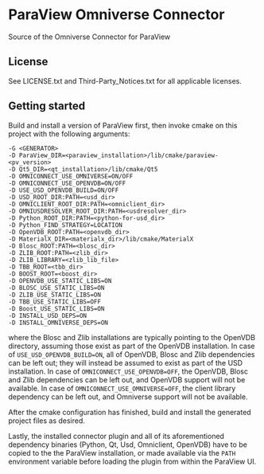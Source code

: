 # ParaView Omniverse Connector

Source of the Omniverse Connector for ParaView

## License

See LICENSE.txt and Third-Party_Notices.txt for all applicable licenses.

## Getting started

Build and install a version of ParaView first, then invoke cmake on this project with the following arguments:

    -G <GENERATOR>
    -D ParaView_DIR=<paraview_installation>/lib/cmake/paraview-<pv_version>
    -D Qt5_DIR=<qt_installation>/lib/cmake/Qt5 
    -D OMNICONNECT_USE_OMNIVERSE=ON/OFF
    -D OMNICONNECT_USE_OPENVDB=ON/OFF
    -D USE_USD_OPENVDB_BUILD=ON/OFF
    -D USD_ROOT_DIR:PATH=<usd_dir>
    -D OMNICLIENT_ROOT_DIR:PATH=<omniclient_dir>
    -D OMNIUSDRESOLVER_ROOT_DIR:PATH=<usdresolver_dir>
    -D Python_ROOT_DIR:PATH=<python-for-usd_dir>
    -D Python_FIND_STRATEGY=LOCATION
    -D OpenVDB_ROOT:PATH=<openvdb_dir>
    -D MaterialX_DIR=<materialx_dir>/lib/cmake/MaterialX
    -D Blosc_ROOT:PATH=<blosc_dir>
    -D ZLIB_ROOT:PATH=<zlib_dir>
    -D ZLIB_LIBRARY=<zlib_lib_file>
    -D TBB_ROOT=<tbb_dir>
    -D BOOST_ROOT=<boost_dir>
    -D OPENVDB_USE_STATIC_LIBS=ON
    -D BLOSC_USE_STATIC_LIBS=ON
    -D ZLIB_USE_STATIC_LIBS=ON
    -D TBB_USE_STATIC_LIBS=OFF
    -D Boost_USE_STATIC_LIBS=ON
    -D INSTALL_USD_DEPS=ON
    -D INSTALL_OMNIVERSE_DEPS=ON

where the Blosc and Zlib installations are typically pointing to the OpenVDB directory, assuming those exist as part of the OpenVDB installation.
In case of `USE_USD_OPENVDB_BUILD=ON`, all of OpenVDB, Blosc and Zlib dependencies can be left out; they will instead be assumed to exist as part of the USD installation.
In case of `OMNICONNECT_USE_OPENVDB=OFF`, the OpenVDB, Blosc and Zlib dependencies can be left out, and OpenVDB support will not be available. 
In case of `OMNICONNECT_USE_OMNIVERSE=OFF`, the client library dependency can be left out, and Omniverse support will not be available.

After the cmake configuration has finished, build and install the generated project files as desired.

Lastly, the installed connector plugin and all of its aforementioned dependency binaries (Python, Qt, Usd, Omniclient, OpenVDB) have to be copied to the the ParaView installation, or made available via the `PATH` environment variable before loading the plugin from within the ParaView UI.